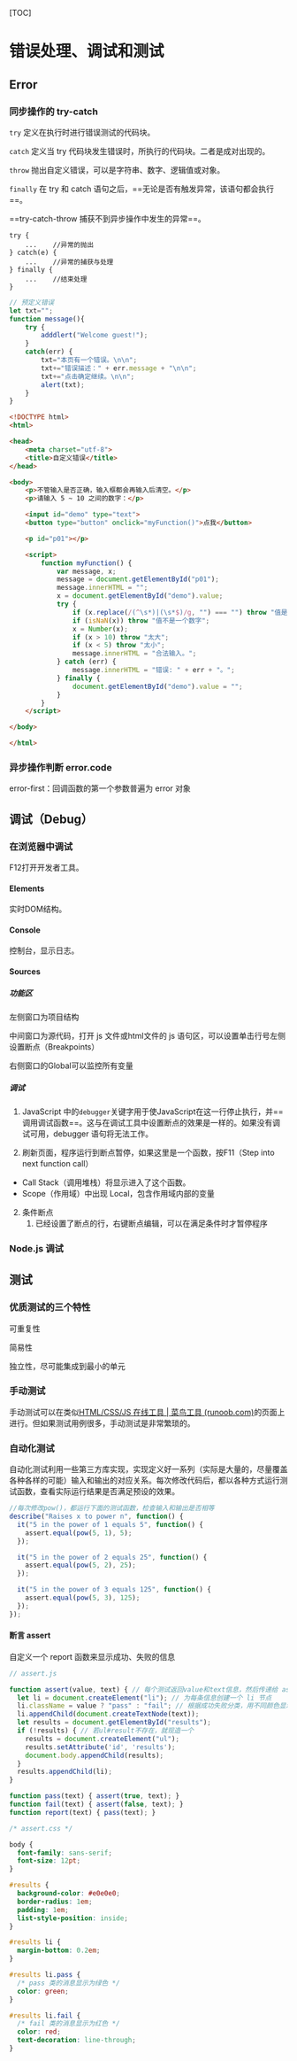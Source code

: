 [TOC]

# 错误处理、调试和测试

## Error

### 同步操作的 try-catch

`try` 定义在执行时进行错误测试的代码块。

`catch` 定义当 try 代码块发生错误时，所执行的代码块。二者是成对出现的。

`throw` 抛出自定义错误，可以是字符串、数字、逻辑值或对象。

`finally` 在 try 和 catch 语句之后，==无论是否有触发异常，该语句都会执行==。

==try-catch-throw 捕获不到异步操作中发生的异常==。

```
try {
    ...    //异常的抛出
} catch(e) {
    ...    //异常的捕获与处理
} finally {
    ...    //结束处理
}
```

```javascript
// 预定义错误
let txt="";
function message(){
	try {
		adddlert("Welcome guest!");
	}
	catch(err) {
		txt="本页有一个错误。\n\n";
		txt+="错误描述：" + err.message + "\n\n";
		txt+="点击确定继续。\n\n";
		alert(txt);
	}
}
```

```html
<!DOCTYPE html>
<html>

<head>
    <meta charset="utf-8">
    <title>自定义错误</title>
</head>

<body>
    <p>不管输入是否正确，输入框都会再输入后清空。</p>
    <p>请输入 5 ~ 10 之间的数字：</p>

    <input id="demo" type="text">
    <button type="button" onclick="myFunction()">点我</button>

    <p id="p01"></p>

    <script>
        function myFunction() {
            var message, x;
            message = document.getElementById("p01");
            message.innerHTML = "";
            x = document.getElementById("demo").value;
            try {
                if (x.replace(/(^\s*)|(\s*$)/g, "") === "") throw "值是空的";
                if (isNaN(x)) throw "值不是一个数字";
                x = Number(x);
                if (x > 10) throw "太大";
                if (x < 5) throw "太小";
                message.innerHTML = "合法输入。";
            } catch (err) {
                message.innerHTML = "错误: " + err + "。";
            } finally {
                document.getElementById("demo").value = "";
            }
        }
    </script>

</body>

</html>
```

### 异步操作判断 error.code

error-first：回调函数的第一个参数普遍为 error 对象









## 调试（Debug）

### 在浏览器中调试

F12打开开发者工具。

#### Elements

实时DOM结构。

#### Console

控制台，显示日志。

#### Sources

##### 功能区

左侧窗口为项目结构

中间窗口为源代码，打开 js 文件或html文件的 js 语句区，可以设置单击行号左侧设置断点（Breakpoints）

右侧窗口的Global可以监控所有变量

##### 调试

1. JavaScript 中的`debugger`关键字用于使JavaScript在这一行停止执行，并==调用调试函数==。这与在调试工具中设置断点的效果是一样的。如果没有调试可用，debugger 语句将无法工作。

2. 刷新页面，程序运行到断点暂停，如果这里是一个函数，按F11（Step into next function call）

- Call Stack（调用堆栈）将显示进入了这个函数。
- Scope（作用域）中出现 Local，包含作用域内部的变量

2. 条件断点
   1. 已经设置了断点的行，右键断点编辑，可以在满足条件时才暂停程序

### Node.js 调试

## 测试

### 优质测试的三个特性

可重复性

简易性

独立性，尽可能集成到最小的单元

### 手动测试

手动测试可以在类似[HTML/CSS/JS 在线工具 | 菜鸟工具 (runoob.com)](http://c.runoob.com/front-end/61)的页面上进行。但如果测试用例很多，手动测试是非常繁琐的。

### 自动化测试

自动化测试利用一些第三方库实现，实现定义好一系列（实际是大量的，尽量覆盖各种各样的可能）输入和输出的对应关系。每次修改代码后，都以各种方式运行测试函数，查看实际运行结果是否满足预设的效果。

```javascript
//每次修改pow()，都运行下面的测试函数，检查输入和输出是否相等
describe("Raises x to power n", function() {
  it("5 in the power of 1 equals 5", function() {
    assert.equal(pow(5, 1), 5);
  });

  it("5 in the power of 2 equals 25", function() {
    assert.equal(pow(5, 2), 25);
  });

  it("5 in the power of 3 equals 125", function() {
    assert.equal(pow(5, 3), 125);
  });
});
```



#### 断言 assert

自定义一个 report 函数来显示成功、失败的信息

```javascript
// assert.js

function assert(value, text) { // 每个测试返回value和text信息，然后传递给 assert 函数来显示
  let li = document.createElement("li"); // 为每条信息创建一个 li 节点
  li.className = value ? "pass" : "fail"; // 根据成功失败分类，用不同颜色显示
  li.appendChild(document.createTextNode(text));
  let results = document.getElementById("results");
  if (!results) { // 若ul#result不存在，就现造一个
    results = document.createElement("ul");
    results.setAttribute('id', 'results');
    document.body.appendChild(results);
  }
  results.appendChild(li);
}

function pass(text) { assert(true, text); }
function fail(text) { assert(false, text); }
function report(text) { pass(text); }
```



```css
/* assert.css */

body {
  font-family: sans-serif;
  font-size: 12pt;
}

#results {
  background-color: #e0e0e0;
  border-radius: 1em;
  padding: 1em;
  list-style-position: inside;
}

#results li {
  margin-bottom: 0.2em;
}

#results li.pass {
  /* pass 类的消息显示为绿色 */
  color: green;
}

#results li.fail {
  /* fail 类的消息显示为红色 */
  color: red;
  text-decoration: line-through;
}
```








